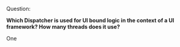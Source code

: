 Question:

**Which Dispatcher is used for UI bound logic in the context of a UI framework? How many threads does it use?**

<div class="hint">
  One
</div>

